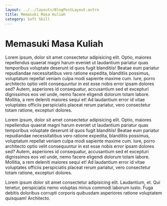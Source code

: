 ```yaml
---
layout: ../../layouts/BlogPostLayout.astro
title: Memasuki Masa Kuliah
category: Soft Skill
---
```


# Memasuki Masa Kuliah

Lorem ipsum, dolor sit amet consectetur adipisicing elit. Optio, maiores repellendus quaerat magni harum eveniet ut laudantium pariatur quas temporibus voluptate deserunt id quos fugit blanditiis! Beatae eum pariatur repudiandae necessitatibus vero ratione expedita, blanditiis possimus, voluptatum repellat veniam culpa modi sapiente maxime cum. Iure, porro architecto optio velit consequuntur in est esse nobis error ipsam dolores sed? Autem, asperiores id consequatur, accusantium sed et excepturi dignissimos eos vel unde, nemo facere eligendi dolorum totam labore. Mollitia, a rem deleniti maiores sequi et! Ad laudantium error id vitae voluptates officiis perspiciatis placeat rerum pariatur, vero consectetur totam ratione, excepturi dolores.

Lorem ipsum, dolor sit amet consectetur adipisicing elit. Optio, maiores repellendus quaerat magni harum eveniet ut laudantium pariatur quas temporibus voluptate deserunt id quos fugit blanditiis! Beatae eum pariatur repudiandae necessitatibus vero ratione expedita, blanditiis possimus, voluptatum repellat veniam culpa modi sapiente maxime cum. Iure, porro architecto optio velit consequuntur in est esse nobis error ipsam dolores sed? Autem, asperiores id consequatur, accusantium sed et excepturi dignissimos eos vel unde, nemo facere eligendi dolorum totam labore. Mollitia, a rem deleniti maiores sequi et! Ad laudantium error id vitae voluptates officiis perspiciatis placeat rerum pariatur, vero consectetur totam ratione, excepturi dolores.

Lorem ipsum dolor sit amet consectetur adipisicing elit. Laudantium, et. Qui tenetur, perspiciatis nemo voluptas minus commodi laborum iusto. Fuga debitis doloribus corrupti corporis quibusdam asperiores ratione voluptatem quisquam! Architecto.

